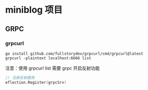 # miniblog 项目

## GRPC

### grpcurl

```shell
go install github.com/fullstorydev/grpcurl/cmd/grpcurl@latest
grpcurl -plaintext localhost:6666 list
```

注意：使用 grpcurl list 需要 grpc 开启反射功能

```go
// 注册反射服务
eflection.Register(grpcSrv)
```
